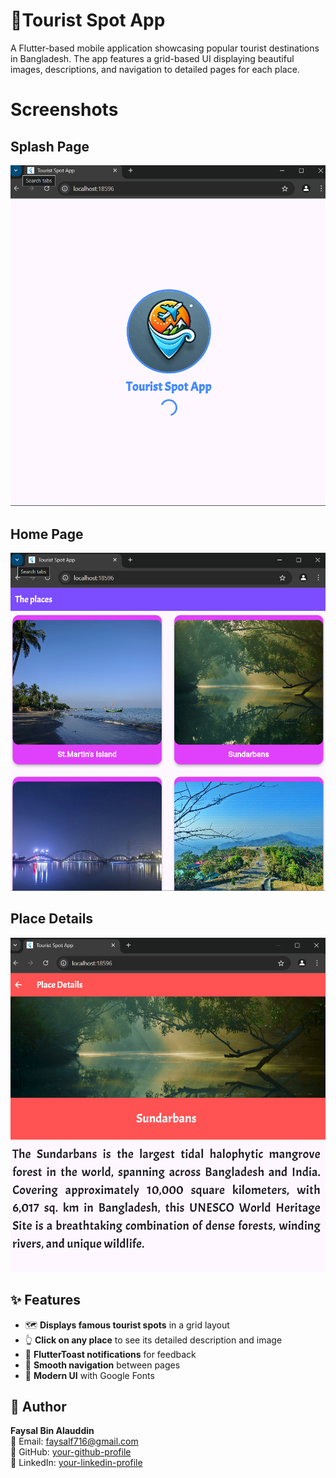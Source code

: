 # **🐬Tourist Spot App**

A Flutter-based mobile application showcasing popular tourist destinations in Bangladesh. The app features a grid-based UI displaying beautiful images, descriptions, and navigation to detailed pages for each place.

# **Screenshots**

## **Splash Page**
![screenshot](assets/screenshots/1.png)

## **Home Page**
![screenshot](assets/screenshots/2.png)

## **Place Details**
![screenshot](assets/screenshots/3.png)

## ✨ Features

- 🗺️ **Displays famous tourist spots** in a grid layout
- 👆 **Click on any place** to see its detailed description and image
- 🔔 **FlutterToast notifications** for feedback
- 🔄 **Smooth navigation** between pages
- 🎨 **Modern UI** with Google Fonts  

## 👤 Author

**Faysal Bin Alauddin**  
📧 Email: faysalf716@gmail.com  
🔗 GitHub: [your-github-profile](https://github.com/faysalcsecu)  
🔗 LinkedIn: [your-linkedin-profile](https://www.linkedin.com/in/faysal-bin-alauddin-4815a92a7/)  
